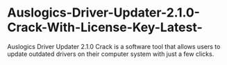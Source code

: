 # Auslogics-Driver-Updater-2.1.0-Crack-With-License-Key-Latest-
Auslogics Driver Updater 2.1.0 Crack is a software tool that allows users to update outdated drivers on their computer system with just a few clicks. 
